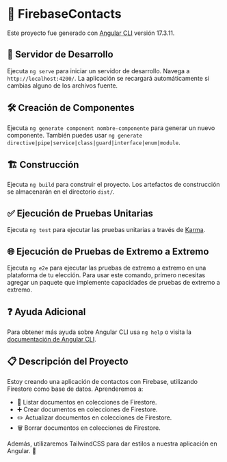 # 📇 FirebaseContacts

Este proyecto fue generado con [Angular CLI](https://github.com/angular/angular-cli) versión 17.3.11.

## 🚀 Servidor de Desarrollo

Ejecuta `ng serve` para iniciar un servidor de desarrollo. Navega a `http://localhost:4200/`. La aplicación se recargará automáticamente si cambias alguno de los archivos fuente.

## 🛠️ Creación de Componentes

Ejecuta `ng generate component nombre-componente` para generar un nuevo componente. También puedes usar `ng generate directive|pipe|service|class|guard|interface|enum|module`.

## 🏗️ Construcción

Ejecuta `ng build` para construir el proyecto. Los artefactos de construcción se almacenarán en el directorio `dist/`.

## ✅ Ejecución de Pruebas Unitarias

Ejecuta `ng test` para ejecutar las pruebas unitarias a través de [Karma](https://karma-runner.github.io).

## 🌐 Ejecución de Pruebas de Extremo a Extremo

Ejecuta `ng e2e` para ejecutar las pruebas de extremo a extremo en una plataforma de tu elección. Para usar este comando, primero necesitas agregar un paquete que implemente capacidades de pruebas de extremo a extremo.

## ❓ Ayuda Adicional

Para obtener más ayuda sobre Angular CLI usa `ng help` o visita la [documentación de Angular CLI](https://angular.io/cli).

## 📋 Descripción del Proyecto

Estoy creando una aplicación de contactos con Firebase, utilizando Firestore como base de datos. Aprenderemos a:
- 📄 Listar documentos en colecciones de Firestore.
- ➕ Crear documentos en colecciones de Firestore.
- ✏️ Actualizar documentos en colecciones de Firestore.
- 🗑️ Borrar documentos en colecciones de Firestore.

Además, utilizaremos TailwindCSS para dar estilos a nuestra aplicación en Angular. 🎨